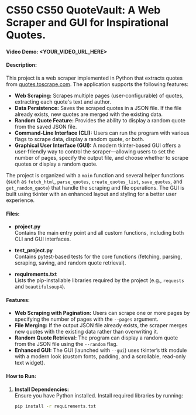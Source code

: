 # CS50 CS50 QuoteVault: A Web Scraper and GUI for Inspirational Quotes.

#### Video Demo: <YOUR_VIDEO_URL_HERE>

#### Description:
This project is a web scraper implemented in Python that extracts quotes from [quotes.toscrape.com](http://quotes.toscrape.com/). The application supports the following features:
- **Web Scraping:** Scrapes multiple pages (user‑configurable) of quotes, extracting each quote's text and author.
- **Data Persistence:** Saves the scraped quotes in a JSON file. If the file already exists, new quotes are merged with the existing data.
- **Random Quote Feature:** Provides the ability to display a random quote from the saved JSON file.
- **Command-Line Interface (CLI):** Users can run the program with various flags to scrape data, display a random quote, or both.
- **Graphical User Interface (GUI):** A modern tkinter-based GUI offers a user-friendly way to control the scraper—allowing users to set the number of pages, specify the output file, and choose whether to scrape quotes or display a random quote.

The project is organized with a `main` function and several helper functions (such as `fetch_html`, `parse_quotes`, `create_quotes_list`, `save_quotes`, and `get_random_quote`) that handle the scraping and file operations. The GUI is built using tkinter with an enhanced layout and styling for a better user experience.

#### Files:
- **project.py**  
  Contains the main entry point and all custom functions, including both CLI and GUI interfaces.
  
- **test_project.py**  
  Contains pytest-based tests for the core functions (fetching, parsing, scraping, saving, and random quote retrieval).

- **requirements.txt**  
  Lists the pip-installable libraries required by the project (e.g., `requests` and `beautifulsoup4`).

#### Features:
- **Web Scraping with Pagination:** Users can scrape one or more pages by specifying the number of pages with the `--pages` argument.
- **File Merging:** If the output JSON file already exists, the scraper merges new quotes with the existing data rather than overwriting it.
- **Random Quote Retrieval:** The program can display a random quote from the JSON file using the `--random` flag.
- **Enhanced GUI:** The GUI (launched with `--gui`) uses tkinter’s ttk module with a modern look (custom fonts, padding, and a scrollable, read-only text widget).

#### How to Run:
1. **Install Dependencies:**  
   Ensure you have Python installed. Install required libraries by running:
   ```bash
   pip install -r requirements.txt
